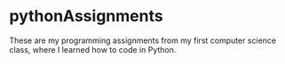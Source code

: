 # pythonAssignments
These are my programming assignments from my first computer science class, where I learned how to code in Python.
